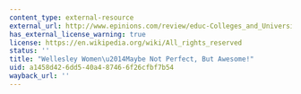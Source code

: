 ```yaml
---
content_type: external-resource
external_url: http://www.epinions.com/review/educ-Colleges_and_Universities-All-Wellesley_College/educ-review-7944-45505EB6-3A4B7F27-prod3?sb=1
has_external_license_warning: true
license: https://en.wikipedia.org/wiki/All_rights_reserved
status: ''
title: "Wellesley Women\u2014Maybe Not Perfect, But Awesome!"
uid: a1458d42-6dd5-40a4-8746-6f26cfbf7b54
wayback_url: ''
---
```

